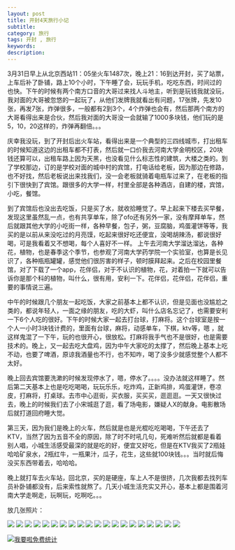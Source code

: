 ```yaml
---
layout: post
title: 开封4天旅行小记
subtitle: 
category: 旅行
tags: 开封 , 旅行
keywords: 
description:
---
```


3月31日早上从北京西站11：05坐火车1487次，晚上21：16到达开封，买了站票，上车后补了卧铺，路上10个小时，下午睡了会，玩玩手机，吃吃东西，时间过的也快。下午的时候有两个南方口音的大哥过来找人斗地主，听到是玩钱我就没玩，我对面的大哥被忽悠的一起玩了，从他们发牌我就看出有问题，17张牌，先发10张，再发7张，炸弹很多，一般都有2到3个，4个炸弹也会有，然后那两个南方的大哥看得出来是合伙，然后我对面的大哥没一会就输了1000多块钱，他们玩的是5，10，20这样的，炸弹再翻倍。。。

庆幸我没玩，到了开封后出火车站，看得出来是一个典型的三四线城市，打出租车的时候知道这边的出租车都不打表，然后就一口价我去河南大学金明校区，20块钱还算可以，出租车路上因为天黑，也没看见什么标志性的建筑，大楼之类的。到了学校那边，订的是学校对面的城中村的宾馆，打电话给老板，因为那边在修路，也不好找，然后老板说出来找我们，没一会老板就骑着电瓶车过来了，在老板的指引下很快到了宾馆。跟很多的大学一样，村里全部是各种酒店，自建的楼，宾馆，小吃，餐馆。

到了宾馆后也没出去吃饭，只是买了水，就收拾睡觉了。早上起来下楼去买早餐，发现这里虽然乱一点，也有共享单车，除了ofo还有另外一家，没有摩拜单车，然后就跟其他大学的小吃街一样，各种早餐，包子，粥，豆腐脑，鸡蛋灌饼等等，我买的是以前从来没吃过的月亮馍，吃起来很好吃还便宜，没喝胡辣汤，都说很好喝，可是我看着又不想喝，每个人喜好不一样。
上午去河南大学溜达溜达，各种花，植物，也是春季这个季节，也参观了河南大学药学院一个实验室，也算是长见识了，各种瓶瓶罐罐，感觉他们很厉害的样子，顿时膜拜起来。之后在校园里餐馆，对了下载了一个app，花伴侣，对于不认识的植物，花，对着拍一下就可以告诉你是那个科的植物，叫什么，很有用，安利一下。花伴侣，花伴侣，花伴侣，重要的事情说三遍。

中午的时候跟几个朋友一起吃饭，大家之前基本上都不认识，但是见面也没尴尬之类的，都说年轻人，一面之缘的朋友，吃的大虾，叫什么店名忘记了，也需要安利一下6个人吃的很好。下午的时候大家一起去打台球，打麻将。这个台球室是按一个人一小时3块钱计费的，里面有台球，麻将，动感单车，下棋，ktv等，嗯 ，就这样鬼混了一下午，玩的也很开心，很放松。打麻将我手气也不是很好，也是需要技术的。晚上，又一起去吃大盘鸡，因为中午大家吃的太撑了，然后晚上基本上吃不动，也要了啤酒，原谅我酒量也不行，也不知咋，喝了没多少就感觉整个人都不太好。

晚上回去宾馆要洗漱的时候发现停水了，嗯，停水了。。。。没办法就这样睡了。然后第二天基本上也是吃吃喝喝，玩玩乐乐，吃炸鸡，正新鸡排，鸡蛋灌饼，卷凉皮，打麻将，打桌球。去市中心逛街，买衣服，买买买，逛逛逛。一天又很快过去，晚上的时候我们去了小宋城逛了逛，看了场电影，嫌疑人X的献身。电影散场后就打道回府睡大觉。

第三天，因为我们是晚上的火车，然后就是也是光棍吃吃喝喝，下午还去了KTV，当然了因为五音不全的原因，除了时不时吼几句，死难听然后就都是看着别人唱，小城生活感受最深的就是吃的好，便宜又好吃，但是在KTV我买了2瓶娃哈哈矿泉水，2瓶红牛，一瓶果汁，瓜子，花生，这些就100块钱。。。当时就后悔没买东西带着去，哈哈哈。

晚上就打车去火车站，回北京，买的是硬座，车上人不是很挤，几次我都去找列车员补卧铺都没有，后来索性就熬了。几天小城生活充实又开心，基本上都是围着河南大学走啊走，玩啊玩，吃啊吃。。。

放几张照片：

![](http://oolkmbv7h.bkt.clouddn.com/IMG_2924.JPG)
![](http://oolkmbv7h.bkt.clouddn.com/IMG_2935.JPG)
![](http://oolkmbv7h.bkt.clouddn.com/IMG_2967.JPG)
![](http://oolkmbv7h.bkt.clouddn.com/IMG_2939.JPG)
![](http://oolkmbv7h.bkt.clouddn.com/IMG_2940.JPG)
![](http://oolkmbv7h.bkt.clouddn.com/IMG_2945.JPG)
![](http://oolkmbv7h.bkt.clouddn.com/IMG_2962.JPG)
![](http://oolkmbv7h.bkt.clouddn.com/IMG_2963.JPG)
![](http://oolkmbv7h.bkt.clouddn.com/IMG_2981.JPG)
![](http://oolkmbv7h.bkt.clouddn.com/IMG_2987.JPG)
![](http://oolkmbv7h.bkt.clouddn.com/IMG_2997.JPG)
![](http://oolkmbv7h.bkt.clouddn.com/IMG_3005.JPG)
![](http://oolkmbv7h.bkt.clouddn.com/IMG_3006.JPG)
![](http://oolkmbv7h.bkt.clouddn.com/IMG_3008.JPG)
![](http://oolkmbv7h.bkt.clouddn.com/IMG_3009.JPG)
![](http://oolkmbv7h.bkt.clouddn.com/IMG_3010.JPG)
![](http://oolkmbv7h.bkt.clouddn.com/IMG_3013.JPG)
![](http://oolkmbv7h.bkt.clouddn.com/IMG_3019.JPG)
![](http://oolkmbv7h.bkt.clouddn.com/IMG_3026.JPG)
![](http://oolkmbv7h.bkt.clouddn.com/IMG_3027.JPG)

<script language="javascript" type="text/javascript" src="//js.users.51.la/19176892.js"></script>
<noscript><a href="//www.51.la/?19176892" target="_blank"><img alt="&#x6211;&#x8981;&#x5566;&#x514D;&#x8D39;&#x7EDF;&#x8BA1;" src="//img.users.51.la/19176892.asp" style="border:none" /></a></noscript>

